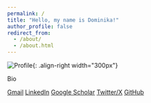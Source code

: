 ```yaml
---
permalink: /
title: "Hello, my name is Dominika!"
author_profile: false
redirect_from: 
  - /about/
  - /about.html
---
```



![Profile](/images/bio-profile.jpeg){: .align-right width="300px"}

Bio

[Gmail](dominikaradziun@gmail.com)     [LinkedIn](https://www.linkedin.com/in/dominika-radziun-40802b116/?originalSubdomain=se)     [Google Scholar](https://scholar.google.pl/citations?user=HygzNoQAAAAJ&hl=pl) [Twitter/X](https://x.com/nikaradziun?lang=en)     [GitHub](https://github.com/dominikaradziun)